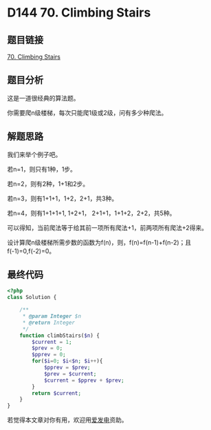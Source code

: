 # D144 70. Climbing Stairs

## 题目链接

[70. Climbing Stairs](https://leetcode.com/problems/climbing-stairs/)

## 题目分析

这是一道很经典的算法题。

你需要爬n级楼梯，每次只能爬1级或2级，问有多少种爬法。

## 解题思路

我们来举个例子吧。

若n=1，则只有1种，1步。

若n=2，则有2种，1+1和2步。

若n=3，则有1+1+1，1+2，2+1，共3种。

若n=4，则有1+1+1+1,  1+2+1， 2+1+1，1+1+2，2+2，共5种。

可以得知，当前爬法等于给其前一项所有爬法+1，前两项所有爬法+2得来。

设计算爬n级楼梯所需步数的函数为f\(n\)，则，f\(n\)=f\(n-1\)+f\(n-2\)；且f\(-1\)=0,f\(-2\)=0。

## 最终代码

```php
<?php
class Solution {

    /**
     * @param Integer $n
     * @return Integer
     */
    function climbStairs($n) {
        $current = 1;
        $prev = 0;
        $pprev = 0;
        for($i=0; $i<$n; $i++){
            $pprev = $prev;
            $prev = $current;
            $current = $pprev + $prev;
        }
        return $current;
    }
}
```

若觉得本文章对你有用，欢迎用[爱发电](https://afdian.net/@skys215)资助。

